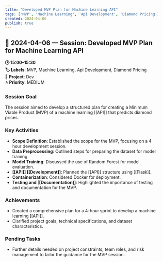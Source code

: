 ```yaml
---
title: "Developed MVP Plan for Machine Learning API"
tags: ['MVP', 'Machine Learning', 'Api Development', 'Diamond Pricing']
created: 2024-04-06
publish: true
---
```


## 📅 2024-04-06 — Session: Developed MVP Plan for Machine Learning API

**🕒 15:00–15:30**  
**🏷️ Labels**: MVP, Machine Learning, Api Development, Diamond Pricing  
**📂 Project**: Dev  
**⭐ Priority**: MEDIUM  


### Session Goal
The session aimed to develop a structured plan for creating a Minimum Viable Product (MVP) of a machine learning [[API]] that predicts diamond prices.

### Key Activities
- **Scope Definition**: Established the scope for the MVP, focusing on a 4-hour development session.
- **Data Preprocessing**: Outlined steps for preparing the dataset for model training.
- **Model Training**: Discussed the use of Random Forest for model evaluation.
- **[[API]] [[Development]]**: Planned the [[API]] structure using [[Flask]].
- **Containerization**: Considered Docker for deployment.
- **Testing and [[Documentation]]**: Highlighted the importance of testing and documentation for the MVP.

### Achievements
- Created a comprehensive plan for a 4-hour sprint to develop a machine learning [[API]].
- Clarified project goals, technical specifications, and dataset characteristics.

### Pending Tasks
- Further details needed on project constraints, team roles, and risk management to tailor the guidance for the MVP session.
